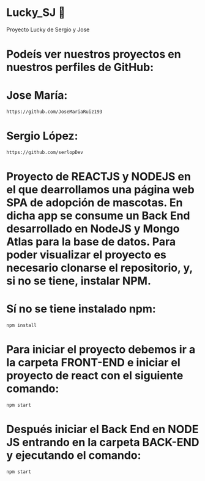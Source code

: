 # Lucky_SJ 🐶

Proyecto Lucky de Sergio y Jose

# Podeís ver nuestros proyectos en nuestros perfiles de GitHub:

# Jose María:

    https://github.com/JoseMariaRuiz193

# Sergio López:

    https://github.com/serlopDev

# Proyecto de REACTJS y NODEJS en el que dearrollamos una página web SPA de adopción de mascotas. En dicha app se consume un Back End desarrollado en NodeJS y Mongo Atlas para la base de datos. Para poder visualizar el proyecto es necesario clonarse el repositorio, y, si no se tiene, instalar NPM.

# Sí no se tiene instalado npm:

    npm install

# Para iniciar el proyecto debemos ir a la carpeta FRONT-END e iniciar el proyecto de react con el siguiente comando:

    npm start

# Después iniciar el Back End en NODE JS entrando en la carpeta BACK-END y ejecutando el comando:

    npm start

